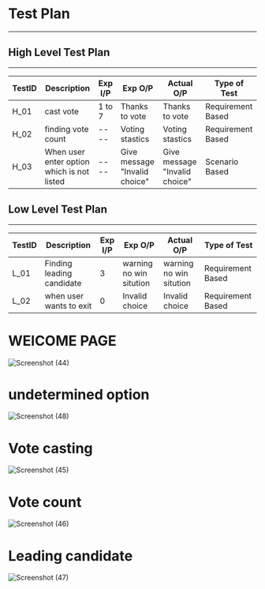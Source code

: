 # Test Plan

---

## High Level Test Plan

---

| TestID | Description                                | Exp I/P | Exp O/P                       | Actual O/P                    | Type of Test      |
| ------ | ------------------------------------------ | ------- | ----------------------------- | ----------------------------- | ----------------- |
| H_01   | cast vote                                  | 1 to 7  |Thanks to vote                 | Thanks to vote                | Requirement Based |
| H_02   | finding vote count                         | ----    | Voting stastics               |  Voting stastics              | Requirement Based |
| H_03   | When user enter option which is not listed | ----    | Give message "Invalid choice" | Give message "Invalid choice" | Scenario Based    |


## Low Level Test Plan

---

| TestID | Description                                         | Exp I/P       | Exp O/P                  | Actual O/P               | Type of Test      |
| ------ | --------------------------------------------------- | ------------- | ------------------------ | ------------------------ | ----------------- |
| L_01   | Finding leading candidate                           | 3             | warning no win sitution  | warning no win sitution  | Requirement Based |
| L_02   | when user wants to exit                             | 0             | Invalid choice           | Invalid choice           | Requirement Based |

# WElCOME PAGE 

![Screenshot (44)](https://user-images.githubusercontent.com/94212414/143289644-44044309-5140-476d-af13-ce57f49c4318.png)

# undetermined option 

![Screenshot (48)](https://user-images.githubusercontent.com/94212414/143290977-beab4bdd-21cd-47b2-a6af-b7b6ccf5c83f.png)

# Vote casting 

![Screenshot (45)](https://user-images.githubusercontent.com/94212414/143290115-ddf14468-cef8-4768-90b0-4711dadf75ee.png)

# Vote count 

![Screenshot (46)](https://user-images.githubusercontent.com/94212414/143290390-85b1aeb8-be8a-4886-a4cd-1f0646ccfd9a.png)

# Leading candidate 

![Screenshot (47)](https://user-images.githubusercontent.com/94212414/143290629-d4805f8a-fb26-4a62-a31c-0dfa52d7288e.png)








